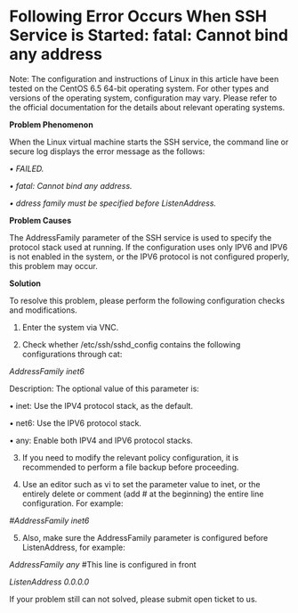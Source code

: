 # Following Error Occurs When SSH Service is Started: fatal: Cannot bind any address




Note: The configuration and instructions of Linux in this article have been tested on the CentOS 6.5 64-bit operating system. For other types and versions of the operating system, configuration may vary. Please refer to the official documentation for the details about relevant operating systems.



**Problem Phenomenon**


When the Linux virtual machine starts the SSH service, the command line or secure log displays the error message as the follows:

*• FAILED.*

*• fatal: Cannot bind any address.*

*• ddress family must be specified before ListenAddress.*




**Problem Causes**

The AddressFamily parameter of the SSH service is used to specify the protocol stack used at running. If the configuration uses only IPV6 and IPV6 is not enabled in the system, or the IPV6 protocol is not configured properly, this problem may occur.



**Solution**

To resolve this problem, please perform the following configuration checks and modifications.

1. Enter the system via VNC.

2. Check whether /etc/ssh/sshd_config contains the following configurations through cat:


*AddressFamily inet6*

Description: The optional value of this parameter is:

• inet: Use the IPV4 protocol stack, as the default.

• net6: Use the IPV6 protocol stack.

• any: Enable both IPV4 and IPV6 protocol stacks.



3. If you need to modify the relevant policy configuration, it is recommended to perform a file backup before proceeding.

4. Use an editor such as vi to set the parameter value to inet, or the entirely delete or comment (add # at the beginning) the entire line configuration. For example:

*#AddressFamily inet6*

5. Also, make sure the AddressFamily parameter is configured before ListenAddress, for example:


*AddressFamily any*   #This line is configured in front

*ListenAddress 0.0.0.0*


If your problem still can not solved, please submit open ticket to us.
